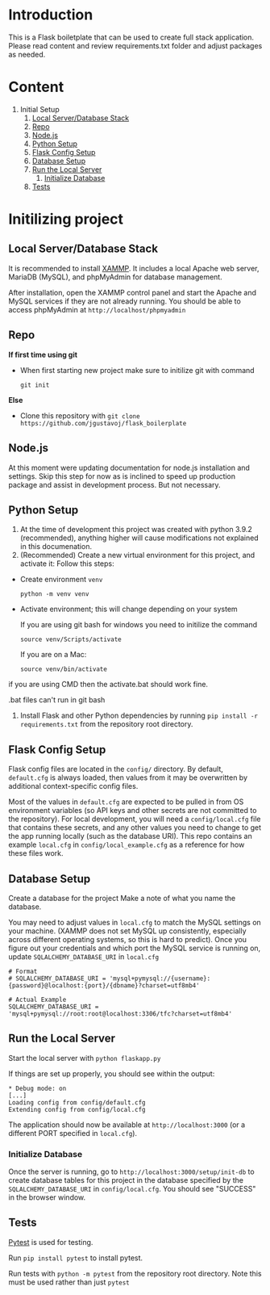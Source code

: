 # Introduction

This is a Flask boiletplate that can be used to create full stack application. Please read content and review requirements.txt folder and adjust packages as needed. 

# Content

1. Initial Setup
   1. [Local Server/Database Stack](#local-serverdatabase-stack)
   1. [Repo](#repo)
   1. [Node.js](#nodejs)
   1. [Python Setup](#python-setup)
   1. [Flask Config Setup](#flask-config-setup)
   1. [Database Setup](#database-setup)
   1. [Run the Local Server](#run-the-local-server)
      1. [Initialize Database](#initialize-database)
   1. [Tests](#tests)

# Initilizing project

## Local Server/Database Stack

It is recommended to install [XAMMP](https://www.apachefriends.org/index.html). It includes a local Apache web server, MariaDB (MySQL), and phpMyAdmin for database management.

After installation, open the XAMMP control panel and start the Apache and MySQL services if they are not already running. You should be able to access phpMyAdmin at `http://localhost/phpmyadmin`

## Repo

<b> If first time using git </b>

- When first starting new project make sure to initilize git with command

  `git init`

<b> Else </b>

- Clone this repository with `git clone https://github.com/jgustavoj/flask_boilerplate`

## Node.js

At this moment were updating documentation for node.js installation and settings. Skip this step for now as is inclined to speed up production package and assist in development process. But not necessary.

<!---
[Node.js is required in this project primarily for Webpack, which bundles and minifies SCSS->CSS and JavaScript.

1. (Recommended) Install [NVM](https://github.com/nvm-sh/nvm) to manage multiple node versions. If using Windows, install [`nvm-windows`](https://github.com/coreybutler/nvm-windows)
    * For `nvm-windows` it is recommended to use the installer found in `nvm-setup.zip` at https://github.com/coreybutler/nvm-windows/releases
1. Install nodejs -- [https://nodejs.org/en/download/](https://nodejs.org/en/download/)
    * As of 2022, node 14.15.4 LTS is confirmed to be working with this project
    * If using NVM, use e.g. `nvm install 14.15.4` followed by `nvm use 14.15.4`
1. Run `npm install` from the repository root directory to install all required node modules. This may take a few minutes.
    * There may be a warning message about security updates. `npm audit fix` should (hopefully) resolve these.

    * For potential issues with rpm install and nan run the following commands to install nan globally:

    	`npm i -g nan`

    	`export NODE_PATH=$(npm root -g)`

    * Common error `npm WARN enoent ENOENT: no such file or directory, open 'C:\Users\Nuwanst\package.json'`
    * Follow this steps:

		a) Delete package.json and package-lock.json file

		b) type `npm init`

		c) type `npm install`


    * For Mac users and potential issues with No Xcode or CLT version detected, follow the following instructions:

		a) First, get the location of the installed command-line tools by running the command below:

		`xcode-select --print-path`

		b) Knowing the path to the currently installed command-line tools from the previous step, You can now go ahead and
	    remove it from the system. For the next set of commands, you need sudo privileges to run successfully.

	    `sudo rm -r -f /Library/Developer/CommandLineTools`

		c) Proceed to run the following command:

		`xcode-select --install`

		d)Finally continue to use the npm package managment tool to install dependencies:

		`npm install`

1. To confirm node/webpack setup, run `npm run build` to recompile assets. If there aren't any obvious error messages, it probably worked. To be doubly sure, you can delete `static/css/*.bundle.min.css` and `static/js/*.bundle.min.js` files prior to running `npm run build` and see if they reappear after it runs.


Typically, you should only need `npm run build` to rebuild all static assets. However, these are the other options:

* `npm run build-dev`

    Build only non-minified files. (I.e. `.bundle.css` and `.bundle.js` files).

* `npm run build-prod`

    Build only minified files. (I.e. `.bundle.min.css` and `.bundle.min.js` files).

* `npm run build`

    Build everything. Effectively the same as running `build-dev` and then `build-prod`
](url)

-->

## Python Setup

1. At the time of development this project was created with python 3.9.2 (recommended), anything higher will cause modifications not explained in this documenation.
1. (Recommended) Create a new virtual environment for this project, and activate it: Follow this steps:

- Create environment `venv`

  `python -m venv venv`

- Activate environment; this will change depending on your system

  If you are using git bash for windows you need to initilize the command

  `source venv/Scripts/activate`

  If you are on a Mac:

  `source venv/bin/activate`

if you are using CMD then the activate.bat should work fine.

.bat files can't run in git bash

1. Install Flask and other Python dependencies by running `pip install -r requirements.txt` from the repository root directory.

## Flask Config Setup

Flask config files are located in the `config/` directory. By default, `default.cfg` is always loaded, then values from it may be overwritten by additional context-specific config files.

Most of the values in `default.cfg` are expected to be pulled in from OS environment variables (so API keys and other secrets are not committed to the repository). For local development, you will need a `config/local.cfg` file that contains these secrets, and any other values you need to change to get the app running locally (such as the database URI). This repo contains an example `local.cfg` in `config/local_example.cfg` as a reference for how these files work.

## Database Setup

Create a database for the project Make a note of what you name the database.

You may need to adjust values in `local.cfg` to match the MySQL settings on your machine. (XAMMP does not set MySQL up consistently, especially across different operating systems, so this is hard to predict). Once you figure out your credentials and which port the MySQL service is running on, update `SQLALCHEMY_DATABASE_URI` in `local.cfg`

    # Format
    # SQLALCHEMY_DATABASE_URI = 'mysql+pymysql://{username}:{password}@localhost:{port}/{dbname}?charset=utf8mb4'

    # Actual Example
    SQLALCHEMY_DATABASE_URI = 'mysql+pymysql://root:root@localhost:3306/tfc?charset=utf8mb4'

## Run the Local Server

Start the local server with `python flaskapp.py`

If things are set up properly, you should see within the output:

    * Debug mode: on
    [...]
    Loading config from config/default.cfg
    Extending config from config/local.cfg

The application should now be available at `http://localhost:3000` (or a different PORT specified in `local.cfg`).

### Initialize Database

Once the server is running, go to `http://localhost:3000/setup/init-db` to create database tables for this project in the database specified by the `SQLALCHEMY_DATABASE_URI` in `config/local.cfg`. You should see "SUCCESS" in the browser window.

## Tests

[Pytest](https://pytest.org/) is used for testing.

Run `pip install pytest` to install pytest.

Run tests with `python -m pytest` from the repository root directory. Note this must be used rather than just `pytest`
